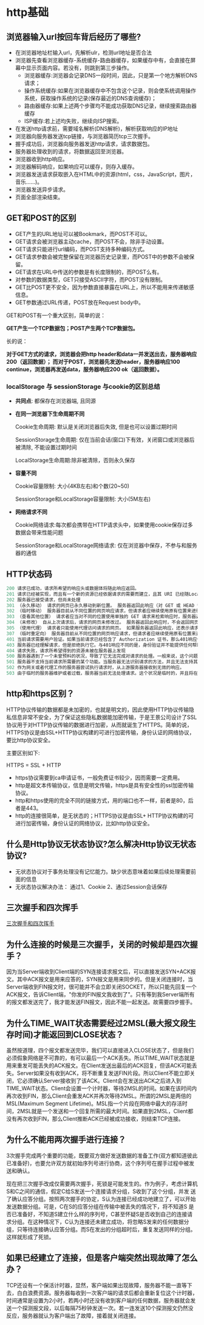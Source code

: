 # http基础

## 浏览器输入url按回车背后经历了哪些?
- 在浏览器地址栏输入url，先解析ulr，检测url地址是否合法
- 浏览器先查看浏览器缓存-系统缓存-路由器缓存，如果缓存中有，会直接在屏幕中显示页面内容。若没有，则跳到第三步操作。
    - 浏览器缓存:浏览器会记录DNS一段时间，因此，只是第一个地方解析DNS请求；
    - 操作系统缓存:如果在浏览器缓存中不包含这个记录，则会使系统调用操作系统，获取操作系统的记录(保存最近的DNS查询缓存)；
    - 路由器缓存:如果上述两个步骤均不能成功获取DNS记录，继续搜索路由器缓存
    - ISP缓存:若上述均失败，继续向ISP搜索。
- 在发送http请求前，需要域名解析(DNS解析)，解析获取响应的IP地址
- 浏览器向服务器发送tcp链接，与浏览器简历tcp三次握手。
- 握手成功后，浏览器向服务器发送http请求，请求数据包。
- 服务器处理收到的请求，将数据返回至浏览器。
- 浏览器收到http响应。
- 浏览器解码响应，如果响应可以缓存，则存入缓存。
- 浏览器发送请求获取嵌入在HTML中的资源(html，css，JavaScript，图片，音乐......)。
- 浏览器发送异步请求。
- 页面全部渲染结束。

## GET和POST的区别
- GET产生的URL地址可以被Bookmark，而POST不可以。
- GET请求会被浏览器主动cache，而POST不会，除非手动设置。
- GET请求只能进行url编码，而POST支持多种编码方式。
- GET请求参数会被完整保留在浏览器历史记录里，而POST中的参数不会被保留。
- GET请求在URL中传送的参数是有长度限制的，而POST么有。
- 对参数的数据类型，GET只接受ASCII字符，而POST没有限制。
- GET比POST更不安全，因为参数直接暴露在URL上，所以不能用来传递敏感信息。
- GET参数通过URL传递，POST放在Request body中。

GET和POST有一个重大区别，简单的说：

**GET产生一个TCP数据包；POST产生两个TCP数据包。**

长的说：

**对于GET方式的请求，浏览器会把http header和data一并发送出去，服务器响应200（返回数据）；
而对于POST，浏览器先发送header，服务器响应100 continue，浏览器再发送data，服务器响应200 ok（返回数据）。**

### localStorage 与 sessionStorage 与cookie的区别总结
- **共同点**: 都保存在浏览器端, 且同源
- **在同一浏览器下生命周期不同**

    Cookie生命周期: 默认是关闭浏览器后失效, 但是也可以设置过期时间

    SessionStorage生命周期: 仅在当前会话(窗口)下有效，关闭窗口或浏览器后被清除, 不能设置过期时间

    LocalStorage生命周期:除非被清除，否则永久保存
- **容量不同**

    Cookie容量限制: 大小(4KB左右)和个数(20~50)

    SessionStorage和LocalStorage容量限制: 大小(5M左右)
- **网络请求不同**

    Cookie网络请求:每次都会携带在HTTP请求头中，如果使用cookie保存过多数据会带来性能问题

    SessionStorage和LocalStorage网络请求: 仅在浏览器中保存，不参与和服务器的通信

## HTTP状态码
```js
200 请求已成功，请求所希望的响应头或数据体将随此响应返回。
201 请求已经被实现，而且有一个新的资源已经依据请求的需要而建立，且其 URI 已经随Location 头信息返回
202 服务器已接受请求，但尚未处理
301 （永久移动） 请求的网页已永久移动到新位置。 服务器返回此响应（对 GET 或 HEAD 请求的响应）时，会自动将请求者转到新位置。
302 （临时移动） 服务器目前从不同位置的网页响应请求，但请求者应继续使用原有位置来进行以后的请求。
303 （查看其他位置） 请求者应当对不同的位置使用单独的 GET 请求来检索响应时，服务器返回此代码。
304 （未修改） 自从上次请求后，请求的网页未修改过。 服务器返回此响应时，不会返回网页内容。
305 （使用代理） 请求者只能使用代理访问请求的网页。 如果服务器返回此响应，还表示请求者应使用代理。
307 （临时重定向） 服务器目前从不同位置的网页响应请求，但请求者应继续使用原有位置来进行以后的请求。
401 当前请求需要用户验证。如果当前请求已经包含了 Authorization 证书，那么401响应代表着服务器验证已经拒绝了那些证书
403 服务器已经理解请求，但是拒绝执行它。与401响应不同的是，身份验证并不能提供任何帮助，而且这个请求也不应该被重复提交
404 请求失败，请求所希望得到的资源未被在服务器上发现
500 服务器遇到了一个未曾预料的状况，导致了它无法完成对请求的处理。一般来说，这个问题都会在服务器的程序码出错时出现。
501 服务器不支持当前请求所需要的某个功能。当服务器无法识别请求的方法，并且无法支持其对任何资源的请求。
502 作为网关或者代理工作的服务器尝试执行请求时，从上游服务器接收到无效的响应。
503 由于临时的服务器维护或者过载，服务器当前无法处理请求。这个状况是临时的，并且将在一段时间以后恢复。
```

## http和https区别？
HTTP协议传输的数据都是未加密的，也就是明文的，因此使用HTTP协议传输隐私信息非常不安全，为了保证这些隐私数据能加密传输，于是王景公司设计了SSL协议用于对HTTP协议传输的数据进行加密，从而就诞生了HTTPS。简单的说，HTTPS协议是由SSL+HTTP协议构建的可进行加密传输，身份认证的网络协议，要比http协议安全。

主要区别如下:

HTTPS = SSL + HTTP

- https协议需要到ca申请证书，一般免费证书较少，因而需要一定费用。
- http是超文本传输协议，信息是明文传输，https是具有安全性的ssl加密传输协议。
- http和https使用的完全不同的链接方式，用的端口也不一样，前者是80，后者是443。
- http的连接很简单，是无状态的；HTTPS协议是由SSL+ HTTP协议构建的可进行加密传输，身份认证的网络协议，比如http协议安全。

## 什么是Http协议无状态协议?怎么解决Http协议无状态协议?
- 无状态协议对于事务处理没有记忆能力。缺少状态意味着如果后续处理需要前面的信息
- 无状态协议解决办法： 通过1、Cookie 2、通过Session会话保存

## 三次握手和四次挥手
[三次握手和四次挥手](/note/knowledge/tcp.html)

## 为什么连接的时候是三次握手，关闭的时候却是四次握手？
因为当Server端收到Client端的SYN连接请求报文后，可以直接发送SYN+ACK报文。其中ACK报文是用来应答的，SYN报文是用来同步的。但是关闭连接时，当Server端收到FIN报文时，很可能并不会立即关闭SOCKET，所以只能先回复一个ACK报文，告诉Client端，"你发的FIN报文我收到了"。只有等到我Server端所有的报文都发送完了，我才能发送FIN报文，因此不能一起发送。故需要四步握手。

## 为什么TIME_WAIT状态需要经过2MSL(最大报文段生存时间)才能返回到CLOSE状态？
虽然按道理，四个报文都发送完毕，我们可以直接进入CLOSE状态了，但是我们必须假象网络是不可靠的，有可以最后一个ACK丢失。所以TIME_WAIT状态就是用来重发可能丢失的ACK报文。在Client发送出最后的ACK回复，但该ACK可能丢失。Server如果没有收到ACK，将不断重复发送FIN片段。所以Client不能立即关闭，它必须确认Server接收到了该ACK。Client会在发送出ACK之后进入到TIME_WAIT状态。Client会设置一个计时器，等待2MSL的时间。如果在该时间内再次收到FIN，那么Client会重发ACK并再次等待2MSL。所谓的2MSL是两倍的MSL(Maximum Segment Lifetime)。MSL指一个片段在网络中最大的存活时间，2MSL就是一个发送和一个回复所需的最大时间。如果直到2MSL，Client都没有再次收到FIN，那么Client推断ACK已经被成功接收，则结束TCP连接。

## 为什么不能用两次握手进行连接？
3次握手完成两个重要的功能，既要双方做好发送数据的准备工作(双方都知道彼此已准备好)，也要允许双方就初始序列号进行协商，这个序列号在握手过程中被发送和确认。

现在把三次握手改成仅需要两次握手，死锁是可能发生的。作为例子，考虑计算机S和C之间的通信，假定C给S发送一个连接请求分组，S收到了这个分组，并发 送了确认应答分组。按照两次握手的协定，S认为连接已经成功地建立了，可以开始发送数据分组。可是，C在S的应答分组在传输中被丢失的情况下，将不知道S 是否已准备好，不知道S建立什么样的序列号，C甚至怀疑S是否收到自己的连接请求分组。在这种情况下，C认为连接还未建立成功，将忽略S发来的任何数据分 组，只等待连接确认应答分组。而S在发出的分组超时后，重复发送同样的分组。这样就形成了死锁。


## 如果已经建立了连接，但是客户端突然出现故障了怎么办？
TCP还设有一个保活计时器，显然，客户端如果出现故障，服务器不能一直等下去，白白浪费资源。服务器每收到一次客户端的请求后都会重新复位这个计时器，时间通常是设置为2小时，若两小时还没有收到客户端的任何数据，服务器就会发送一个探测报文段，以后每隔75秒钟发送一次。若一连发送10个探测报文仍然没反应，服务器就认为客户端出了故障，接着就关闭连接。

